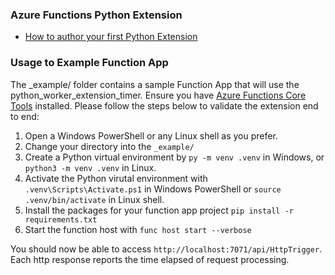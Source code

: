 ### Azure Functions Python Extension
- [How to author your first Python Extension](https://docs.microsoft.com/en-us/azure/azure-functions/author-python-worker-extensions)

### Usage to Example Function App
The _example/ folder contains a sample Function App that will use the python_worker_extension_timer. Ensure you have [Azure Functions Core Tools](https://github.com/Azure/azure-functions-core-tools) installed.
Please follow the steps below to validate the extension end to end:

1. Open a Windows PowerShell or any Linux shell as you prefer.
2. Change your directory into the `_example/`
3. Create a Python virtual environment by `py -m venv .venv` in Windows, or `python3 -m venv .venv` in Linux.
4. Activate the Python virutal environment with `.venv\Scripts\Activate.ps1` in Windows PowerShell or `source .venv/bin/activate` in Linux shell.
5. Install the packages for your function app project `pip install -r requirements.txt`
6. Start the function host with `func host start --verbose`

You should now be able to access `http://localhost:7071/api/HttpTrigger`. Each http response reports the time elapsed of request processing.

